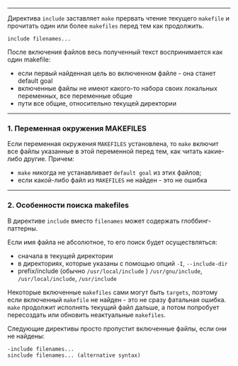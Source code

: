 ___
Директива `include` заставляет `make` прервать чтение текущего `makefile` и прочитать один или более `makefiles` перед тем как продолжить.
```make
include filenames...
```

После включения файлов весь полученный текст воспринимается как один makefile:
- если первый найденная цель во включенном файле - она станет default goal
- включенные файлы не имеют какого-то набора своих локальных переменных, все переменные общие
- пути все общие, относительно текущей директории
___
### 1. Переменная окружения MAKEFILES

Если переменная окружения `MAKEFILES` установлена, то `make` включит все файлы указанные в этой переменной перед тем, как читать какие-либо другие. Причем:
- `make` никогда не устанавливает `default goal` из этих файлов;
- если какой-либо файл из `MAKEFILES` не найден - это не ошибка

___
### 2. Особенности поиска makefiles

В директиве `include` вместо `filenames` может содержать глоббинг-паттерны.

Если имя файла не абсолютное, то его поиск будет осуществляться:
- сначала в текущей директории
- в директориях, которые указаны с помощью опций `-I`, `--include-dir`
- prefix/include (обычно `/usr/local/include` ) `/usr/gnu/include`, `/usr/local/include`, `/usr/include`

Некоторые включенные `makefiles` сами могут быть `targets`, поэтому если включенный `makefile` не найден - это не сразу фатальная ошибка. `make` продолжит исполнять текущий файл дальше, а потом попробует пересоздать или обновить неактуальные `makefiles`.

Следующие директивы просто пропустит включенные файлы, если они не найдены:
```make
-include filenames...
sinclude filenames... (alternative syntax)
```


